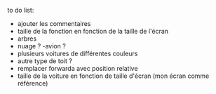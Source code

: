 to do list:
- ajouter les commentaires
- taille de la fonction en fonction de la taille de l'écran
- arbres
- nuage ?
-avion ?
- plusieurs voitures de différentes couleurs
- autre type de toit ?
- remplacer forwarda avec position relative
- taille de la voiture en fonction de taille d'écran (mon écran comme référence)

